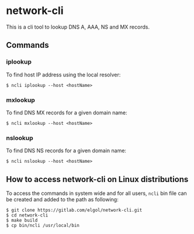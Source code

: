 # network-cli
This is a cli tool to lookup DNS A, AAA, NS and MX records.
## Commands
### iplookup
To find host IP address using the local resolver:
```
$ ncli iplookup --host <hostName>
```
### mxlookup
To find DNS MX records for a given domain name:
```
$ ncli mxlookup --host <hostName>
```
### nslookup
To find DNS NS records for a given domain name:
```
$ ncli nslookup --host <hostName>
```
## How to access network-cli on Linux distributions
To access the commands in system wide and for all users, `ncli` bin file can be created and added to the path as following:
```
$ git clone https://gitlab.com/elgol/network-cli.git
$ cd network-cli
$ make build
$ cp bin/ncli /usr/local/bin
```
